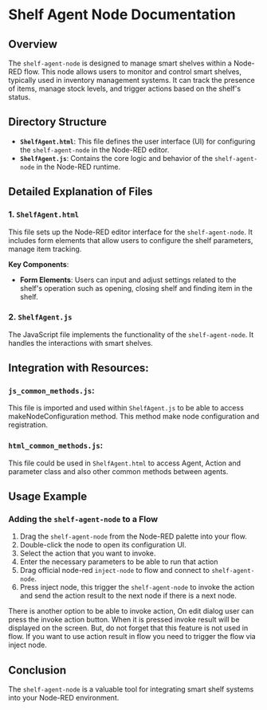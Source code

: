 
# Shelf Agent Node Documentation

## Overview
The `shelf-agent-node` is designed to manage smart shelves within a Node-RED flow. This node allows users to monitor and control smart shelves, typically used in inventory management systems. It can track the presence of items, manage stock levels, and trigger actions based on the shelf's status.

## Directory Structure

- **`ShelfAgent.html`**: This file defines the user interface (UI) for configuring the `shelf-agent-node` in the Node-RED editor.
- **`ShelfAgent.js`**: Contains the core logic and behavior of the `shelf-agent-node` in the Node-RED runtime.

## Detailed Explanation of Files

### 1. `ShelfAgent.html`
This file sets up the Node-RED editor interface for the `shelf-agent-node`. It includes form elements that allow users to configure the shelf parameters, manage item tracking.

**Key Components**:
- **Form Elements**: Users can input and adjust settings related to the shelf's operation such as opening, closing shelf and finding item in the shelf.

### 2. `ShelfAgent.js`
The JavaScript file implements the functionality of the `shelf-agent-node`. It handles the interactions with smart shelves.


## Integration with Resources:

### `js_common_methods.js`:
This file is imported and used within `ShelfAgent.js` to be able to access makeNodeConfiguration method.
This method make node configuration and registration.

### `html_common_methods.js`: 
This file could be used in `ShelfAgent.html` to access Agent, Action and parameter class and also other common methods between agents. 

## Usage Example

### Adding the `shelf-agent-node` to a Flow
1. Drag the `shelf-agent-node` from the Node-RED palette into your flow.
2. Double-click the node to open its configuration UI.
3. Select the action that you want to invoke.
4. Enter the necessary parameters to be able to run that action
5. Drag official node-red `inject-node` to flow and connect to `shelf-agent-node`.
6. Press inject node, this trigger the `shelf-agent-node` to invoke the action and send the action result to the next node if there is a next node.

There is another option to be able to invoke action, On edit dialog user can press the invoke action button. When it is pressed invoke result will be displayed on the screen. But, do not forget that this feature is not used in flow. If you want to use action result in flow you need to trigger the flow via inject node.

## Conclusion
The `shelf-agent-node` is a valuable tool for integrating smart shelf systems into your Node-RED environment.
